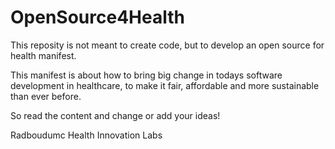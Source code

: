 # OpenSource4Health
This reposity is not meant to create code, but to develop an open source for health manifest. 

This manifest is about how to bring big change in todays software development in healthcare, to make it fair, affordable and more sustainable than ever before.

So read the content and change or add your ideas!

Radboudumc Health Innovation Labs
